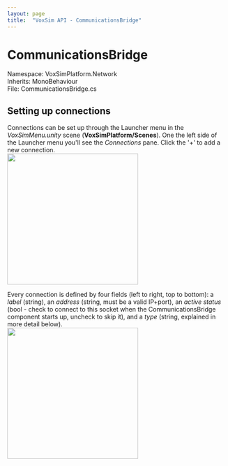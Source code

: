 ```yaml
---
layout: page
title:  "VoxSim API - CommunicationsBridge"
---
```

# CommunicationsBridge
Namespace: VoxSimPlatform.Network\
Inherits: MonoBehaviour\
File: CommunicationsBridge.cs

## Setting up connections
Connections can be set up through the Launcher menu in the *VoxSimMenu.unity* scene (**VoxSimPlatform/Scenes**).  One the left side of the Launcher menu you'll see the *Connections* pane.  Click the '+' to add a new connection.\
<img src="../../../images/CommunicationsBridge1.png" width="300">

Every connection is defined by four fields (left to right, top to bottom): a *label* (string), an *address* (string, must be a valid IP+port), an *active status* (bool - check to connect to this socket when the CommunicationsBridge component starts up, uncheck to skip it), and a *type* (string, explained in more detail below).\
<img src="../../../images/CommunicationsBridge2.png" width="300">
